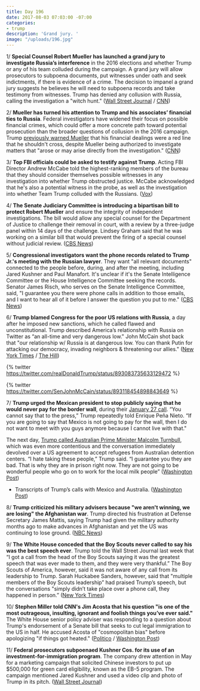 ```yaml
---
title: Day 196
date: 2017-08-03 07:03:00 -07:00
categories:
- trump
description: 'Grand jury. '
image: "/uploads/196.jpg"
---
```


1/ **Special Counsel Robert Mueller has launched a grand jury to investigate Russia’s interference** in the 2016 elections and whether Trump or any of his team colluded during the campaign. A grand jury will allow prosecutors to subpoena documents, put witnesses under oath and seek indictments, if there is evidence of a crime. The decision to impanel a grand jury suggests he believes he will need to subpoena records and take testimony from witnesses. Trump has denied any collusion with Russia, calling the investigation a "witch hunt." ([Wall Street Journal](https://www.wsj.com/articles/special-counsel-mueller-impanels-washington-grand-jury-in-russia-probe-1501788287) / [CNN](http://www.cnn.com/2017/08/03/politics/mueller-grand-jury/))

2/ **Mueller has turned his attention to Trump and his associates’ financial ties to Russia**. Federal investigators have widened their focus on possible financial crimes, which could offer a more concrete path toward potential prosecution than the broader questions of collusion in the 2016 campaign. Trump [previously warned Mueller](https://whatthefuckjusthappenedtoday.com/2017/07/20/day-182/#1-trump-would-have-never-hired-jeff) that his financial dealings were a red line that he shouldn't cross, despite Mueller being authorized to investigate matters that "arose or may arise directly from the investigation." ([CNN](http://www.cnn.com/2017/08/03/politics/mueller-investigation-russia-trump-one-year-financial-ties/index.html))

3/ **Top FBI officials could be asked to testify against Trump**. Acting FBI Director Andrew McCabe told the highest-ranking members of the bureau that they should consider themselves possible witnesses in any investigation into whether Trump obstructed justice. McCabe acknowledged that he's also a potential witness in the probe, as well as the investigation into whether Team Trump colluded with the Russians. ([Vox](https://www.vox.com/policy-and-politics/2017/8/3/16084246/mueller-obstruction-case-stronger-trump-surrogates))

4/ **The Senate Judiciary Committee is introducing a bipartisan bill to protect Robert Mueller** and ensure the integrity of independent investigations. The bill would allow any special counsel for the Department of Justice to challenge their removal in court, with a review by a three-judge panel within 14 days of the challenge. Lindsey Graham said that he was working on a similar bill that would prevent the firing of a special counsel without judicial review. ([CBS News](http://www.cbsnews.com/news/robert-muellers-special-counsel-job-would-be-protected-by-bipartisan-senate-bill/))

5/ **Congressional investigators want the phone records related to Trump Jr.'s meeting with the Russian lawyer**. They want "all relevant documents" connected to the people before, during, and after the meeting, including Jared Kushner and Paul Manafort. It's unclear if it's the Senate Intelligence Committee or the House Intelligence Committee seeking the records. Senator James Risch, who serves on the Senate Intelligence Committee, said, "I guarantee you there were phone calls in addition to those emails, and I want to hear all of it before I answer the question you put to me." ([CBS News](http://www.cbsnews.com/news/investigators-want-phone-records-from-trump-tower-russia-meeting/))

6/ **Trump blamed Congress for the poor US relations with Russia**, a day after he imposed new sanctions, which he called flawed and unconstitutional. Trump described America’s relationship with Russia on Twitter as “an all-time and very dangerous low." John McCain shot back that "our relationship w/ Russia is at dangerous low. You can thank Putin for attacking our democracy, invading neighbors & threatening our allies." ([New York Times](https://www.nytimes.com/2017/08/03/us/politics/trump-twitter-congress-russia.html) / [The Hill](http://thehill.com/homenews/senate/345143-mccain-you-can-thank-putin-for-low-relations-with-russia))

{% twitter https://twitter.com/realDonaldTrump/status/893083735633129472 %}

{% twitter https://twitter.com/SenJohnMcCain/status/893118454898843649 %}

7/ **Trump urged the Mexican president to stop publicly saying that he would never pay for the border wall**, during their [January 27 call](https://whatthefuckjusthappenedtoday.com/2017/01/27/Day-8/#9-trump-blows-up-the-u-s-mexico-rela). “You cannot say that to the press,” Trump repeatedly told Enrique Peña Nieto. “If you are going to say that Mexico is not going to pay for the wall, then I do not want to meet with you guys anymore because I cannot live with that."

The next day, [Trump called Australian Prime Minister Malcolm Turnbull](https://whatthefuckjusthappenedtoday.com/2017/02/02/Day-14/#1-trump-badgered-bragged-and-abruptl), which was even more contentious and the conversation immediately devolved over a US agreement to accept refugees from Australian detention centers. “I hate taking these people,” Trump said. “I guarantee you they are bad. That is why they are in prison right now. They are not going to be wonderful people who go on to work for the local milk people” ([Washington Post](https://www.washingtonpost.com/world/national-security/you-cannot-say-that-to-the-press-trump-urged-mexican-president-to-end-his-public-defiance-on-border-wall-transcript-reveals/2017/08/03/0c2c0a4e-7610-11e7-8f39-eeb7d3a2d304_story.html))

* Transcripts of Trump’s calls with Mexico and Australia. ([Washington Post](https://www.washingtonpost.com/graphics/2017/politics/australia-mexico-transcripts/))

8/ **Trump criticized his military advisers because "we aren't winning, we are losing" the Afghanistan war**. Trump directed his frustration at Defense Secretary James Mattis, saying Trump had given the military authority months ago to make advances in Afghanistan and yet the US was continuing to lose ground. ([NBC News](http://www.nbcnews.com/news/us-news/trump-says-u-s-losing-afghan-war-tense-meeting-generals-n789006))

9/ **The White House conceded that the Boy Scouts never called to say his was the best speech ever**. Trump told the Wall Street Journal last week that “I got a call from the head of the Boy Scouts saying it was the greatest speech that was ever made to them, and they were very thankful.” The Boy Scouts of America, however, said it was not aware of any call from its leadership to Trump. Sarah Huckabee Sanders, however, said that "multiple members of the Boy Scouts leadership” had praised Trump’s speech, but the conversations "simply didn’t take place over a phone call, they happened in person.” ([New York Times](https://www.nytimes.com/2017/08/02/us/politics/those-calls-to-trump-white-house-admits-they-didnt-happen.html))

10/ **Stephen Miller told CNN's Jim Acosta that his question "is one of the most outrageous, insulting, ignorant and foolish things you’ve ever said."** The White House senior policy adviser was responding to a question about Trump's endorsement of a Senate bill that seeks to cut legal immigration to the US in half. He accused Acosta of "cosmopolitan bias" before apologizing "if things got heated." ([Politico](http://www.politico.com/story/2017/08/02/stephen-miller-cnn-acosta-241260) / [Washington Post](https://www.washingtonpost.com/news/the-fix/wp/2017/08/02/stephen-miller-vs-jim-acosta-sent-the-white-house-press-briefing-completely-off-the-rails/))

11/ **Federal prosecutors subpoenaed Kushner Cos. for its use of an investment-for-immigration program**. The company drew attention in May for a marketing campaign that solicited Chinese investors to put up $500,000 for green card eligibility, known as the EB-5 program. The campaign mentioned Jared Kushner and used a video clip and photo of Trump in its pitch. ([Wall Street Journal](https://www.wsj.com/articles/u-s-attorney-subpoenas-kushner-cos-over-investment-for-visa-program-1501717119))